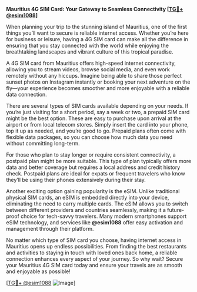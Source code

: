 **Mauritius 4G SIM Card: Your Gateway to Seamless Connectivity [[TG💪+ @esim1088](https://t.me/s/esim1088)]**

When planning your trip to the stunning island of Mauritius, one of the first things you’ll want to secure is reliable internet access. Whether you’re here for business or leisure, having a 4G SIM card can make all the difference in ensuring that you stay connected with the world while enjoying the breathtaking landscapes and vibrant culture of this tropical paradise.

A 4G SIM card from Mauritius offers high-speed internet connectivity, allowing you to stream videos, browse social media, and even work remotely without any hiccups. Imagine being able to share those perfect sunset photos on Instagram instantly or booking your next adventure on the fly—your experience becomes smoother and more enjoyable with a reliable data connection.

There are several types of SIM cards available depending on your needs. If you’re just visiting for a short period, say a week or two, a prepaid SIM card might be the best option. These are easy to purchase upon arrival at the airport or from local telecom stores. Simply insert the card into your phone, top it up as needed, and you’re good to go. Prepaid plans often come with flexible data packages, so you can choose how much data you need without committing long-term.

For those who plan to stay longer or require consistent connectivity, a postpaid plan might be more suitable. This type of plan typically offers more data and better coverage but requires a local address and credit history check. Postpaid plans are ideal for expats or frequent travelers who know they’ll be using their phones extensively during their stay.

Another exciting option gaining popularity is the eSIM. Unlike traditional physical SIM cards, an eSIM is embedded directly into your device, eliminating the need to carry multiple cards. The eSIM allows you to switch between different providers and countries seamlessly, making it a future-proof choice for tech-savvy travelers. Many modern smartphones support eSIM technology, and services like **@esim1088** offer easy activation and management through their platform.

No matter which type of SIM card you choose, having internet access in Mauritius opens up endless possibilities. From finding the best restaurants and activities to staying in touch with loved ones back home, a reliable connection enhances every aspect of your journey. So why wait? Secure your Mauritius 4G SIM card today and ensure your travels are as smooth and enjoyable as possible!

[[TG💪+ @esim1088](https://t.me/s/esim1088) ![Image](https://i.postimg.cc/Y0z9fWf4/image.png)]